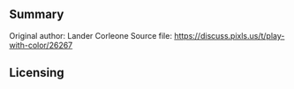 ## Summary

Original author: Lander Corleone Source file:
<https://discuss.pixls.us/t/play-with-color/26267>

## Licensing